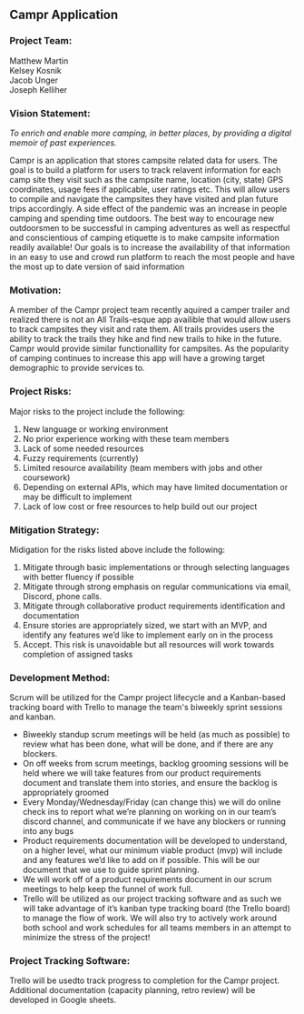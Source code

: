 ## Campr Application

### Project Team:
Matthew Martin\
Kelsey Kosnik\
Jacob Unger\
Joseph Kelliher


### Vision Statement:
_To enrich and enable more camping, in better places, by providing a digital memoir of past experiences._

Campr is an application that stores campsite related data for users. The goal is to build a platform for users to track relavent information for each camp site they visit such as the campsite name, location (city, state) GPS coordinates, usage fees if applicable, user ratings etc. This will allow users to compile and navigate the campsites they have visited and plan future trips accordingly. A side effect of the pandemic was an increase in people camping and spending time outdoors. The best way to encourage new outdoorsmen to be successful in camping adventures as well as respectful and conscientious of camping etiquette is to make campsite information readily available! Our goals is to increase the availability of that information in an easy to use and crowd run platform to reach the most people and have the most up to date version of said information


### Motivation:
A member of the Campr project team recently aquired a camper trailer and realized there is not an All Trails-esque app availible that would allow users to track campsites they visit and rate them. All trails provides users the ability to track the trails they hike and find new trails to hike in the future. Campr would provide similar functionallity for campsites. As the popularity of camping continues to increase this app will have a growing target demographic to provide services to. 


### Project Risks:
Major risks to the project include the following:
1. New language or working environment
2. No prior experience working with these team members
3. Lack of some needed resources
4. Fuzzy requirements (currently)
5. Limited resource availability (team members with jobs and other coursework)
6. Depending on external APIs, which may have limited documentation or may be difficult to implement
7. Lack of low cost or free resources to help build out our project


### Mitigation Strategy:
Midigation for the risks listed above include the following:
1. Mitigate through basic implementations or through selecting languages with better fluency if possible
2. Mitigate through strong emphasis on regular communications via email, Discord, phone calls.
3. Mitigate through collaborative product requirements identification and documentation
4. Ensure stories are appropriately sized, we start with an MVP, and identify any features we’d like to implement early on in the process
5. Accept. This risk is unavoidable but all resources will work towards completion of assigned tasks
 


### Development Method:
Scrum will be utilized for the Campr project lifecycle and a Kanban-based tracking board with Trello to manage the team's biweekly sprint sessions and kanban.

* Biweekly standup scrum meetings will be held (as much as possible) to review what has been done, what will be done, and if there are any blockers. 
* On off weeks from scrum meetings, backlog grooming sessions will be held where we will take features from our product requirements document and translate them into stories, and ensure the backlog is appropriately groomed
* Every Monday/Wednesday/Friday (can change this) we will do online check ins to report what we’re planning on working on in our team’s discord channel, and communicate if we have any blockers or running into any bugs
* Product requirements documentation will be developed to understand, on a higher level, what our minimum viable product (mvp) will include and any features we’d like to add on if possible. This will be our document that we use to guide sprint planning. 
* We will work off of a product requirements document in our scrum meetings to help keep the funnel of work full. 
* Trello will be utilized as our project tracking software and as such we will take advantage of it’s kanban type tracking board (the Trello board) to manage the flow of work. We will also try to actively work around both school and work schedules for all teams members in an attempt to minimize the stress of the project!




### Project Tracking Software:
Trello will be usedto track progress to completion for the Campr project. Additional documentation (capacity planning, retro review) will be developed in Google sheets. 
